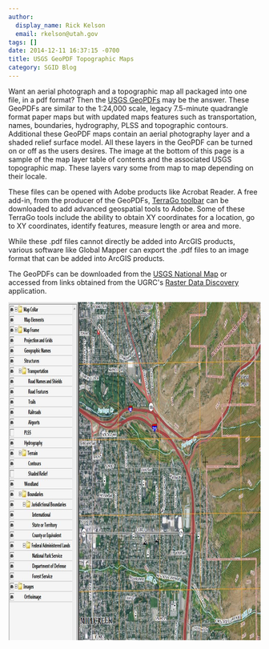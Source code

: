 ```yaml
---
author:
  display_name: Rick Kelson
  email: rkelson@utah.gov
tags: []
date: 2014-12-11 16:37:15 -0700
title: USGS GeoPDF Topographic Maps
category: SGID Blog
---
```


Want an aerial photograph and a topographic map all packaged into one file, in a pdf format? Then the <a href="https://apps.nationalmap.gov/downloader?basemap=b1&category=histtopo,ustopo&title=Map%20View">USGS GeoPDFs</a> may be the answer. These GeoPDFs are similar to the 1:24,000 scale, legacy 7.5-minute quadrangle format paper maps but with updated maps features such as transportation, names, boundaries, hydrography, PLSS and topographic contours. Additional these GeoPDF maps contain an aerial photography layer and a shaded relief surface model. All these layers in the GeoPDF can be turned on or off as the users desires. The image at the bottom of this page is a sample of the map layer table of contents and the associated USGS topographic map. These layers vary some from map to map depending on their locale.

These files can be opened with Adobe products like Acrobat Reader. A free add-in, from the producer of the GeoPDFs, <a href="https://www.terragotech.com/products/terrago-toolbar">TerraGo toolbar</a> can be downloaded to add advanced geospatial tools to Adobe. Some of these TerraGo tools include the ability to obtain XY coordinates for a location, go to XY coordinates, identify features, measure length or area and more.

While these .pdf files cannot directly be added into ArcGIS products, various software like Global Mapper can export the .pdf files to an image format that can be added into ArcGIS products.

The GeoPDFs can be downloaded from the <a href="https://apps.nationalmap.gov/downloader?basemap=b1&category=histtopo,ustopo&title=Map%20View">USGS National Map</a> or accessed from links obtained from the UGRC's <a href="https://raster.utah.gov/?cat=24K%20GeoPDF">Raster Data Discovery</a> application.

<img src="../../images/pillar-blog/2014-12-11-geopdfs/GeoPDF.jpg" alt="" title="GeoPDF" width="850" height="676" class="inline-text-left" />

